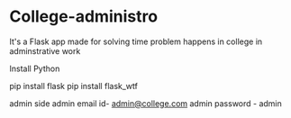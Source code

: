 # College-administro
It's  a Flask app made for solving time problem happens in college in adminstrative work

Install Python

pip install flask
pip install flask_wtf


admin side
admin email id- admin@college.com
admin password - admin
